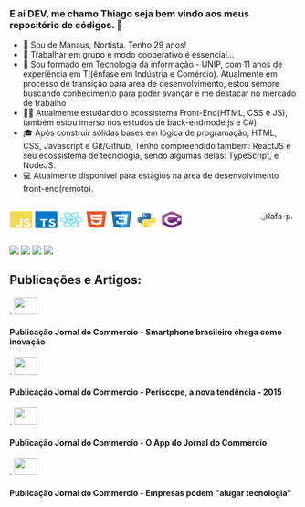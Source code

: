 ### E aí DEV, me chamo Thiago seja bem vindo aos meus repositório de códigos.  👋

- 🔭 Sou de Manaus, Nortista. Tenho 29 anos!
- 👯 Trabalhar em grupo e modo cooperativo é essencial...
- 🚀 Sou formado em Tecnologia da informação - UNIP, com 11 anos de experiência em TI(ênfase em Indústria e Comércio). 
  Atualmente em processo de transição para área de desenvolvimento, estou sempre buscando conhecimento para poder avançar e me destacar no mercado de trabalho
- 👩‍💻 Atualmente estudando o ecossistema Front-End(HTML, CSS e JS), também estou imerso nos estudos de back-end(node.js e C#).
- 🎓 Após construir sólidas bases em lógica de programação, HTML, CSS, Javascript e Git/Github, Tenho compreendido tambem: ReactJS e seu ecossistema de tecnologia, sendo algumas delas: TypeScript, e NodeJS.
- 💻 Atualmente disponivel para estágios na area de desenvolvimento front-end(remoto).
  

<div style="display: inline_block"><br>
  <img align="center" alt="Rafa-Js" height="30" width="40" src="https://raw.githubusercontent.com/devicons/devicon/master/icons/javascript/javascript-plain.svg">
  <img align="center" alt="Rafa-Ts" height="30" width="40" src="https://raw.githubusercontent.com/devicons/devicon/master/icons/typescript/typescript-plain.svg">
  <img align="center" alt="Rafa-React" height="30" width="40" src="https://raw.githubusercontent.com/devicons/devicon/master/icons/react/react-original.svg">
  <img align="center" alt="Rafa-HTML" height="30" width="40" src="https://raw.githubusercontent.com/devicons/devicon/master/icons/html5/html5-original.svg">
  <img align="center" alt="Rafa-CSS" height="30" width="40" src="https://raw.githubusercontent.com/devicons/devicon/master/icons/css3/css3-original.svg">
  <img align="center" alt="Rafa-Python" height="30" width="40" src="https://raw.githubusercontent.com/devicons/devicon/master/icons/python/python-original.svg">
  <img align="center" alt="Rafa-Csharp" height="30" width="40" src="https://raw.githubusercontent.com/devicons/devicon/master/icons/csharp/csharp-original.svg">
  <img align="right" alt="Rafa-pic" height="150" style="border-radius:50px;" src="https://media.giphy.com/media/SS8CV2rQdlYNLtBCiF/giphy.gif">
</div>

##

<div> 
  <a href="https://instagram.com/thiagornep" target="_blank"><img src="https://img.shields.io/badge/-Instagram-%23E4405F?style=for-the-badge&logo=instagram&logoColor=white" target="_blank"></a>
 	<a href="https://discord.gg/e6Q9XWwQ" target="_blank"><img src="https://img.shields.io/badge/Discord-7289DA?style=for-the-badge&logo=discord&logoColor=white" target="_blank"></a> 
  <a href = "mailto:thiagornep@hotmail.com"><img src="https://img.shields.io/badge/-Gmail-%23333?style=for-the-badge&logo=gmail&logoColor=white" target="_blank"></a>
  <a href="https://www.linkedin.com/in/thiago-rodrigues-sales-39269286/" target="_blank"><img src="https://img.shields.io/badge/-LinkedIn-%230077B5?style=for-the-badge&logo=linkedin&logoColor=white" target="_blank"></a>
  </div>
  
  ##
  
  <h2>Publicações e Artigos: </h2>
  
  <div>
    .
    <a href="https://www.facebook.com/photo.php?fbid=716738745123137&set=t.100003610555188&type=3" target="_blank">
      <img src="https://cdn-icons-png.flaticon.com/512/741/741901.png" target="_blank" height="30" width="40">
    </a> <h4> Publicação Jornal do Commercio - Smartphone brasileiro chega como inovação  </h4> 
  </div>
  
  <div>
    .
    <a href="https://www.facebook.com/photo.php?fbid=731240240339654&set=pb.100003610555188.-2207520000.&type=3" target="_blank">
      <img src="https://cdn-icons-png.flaticon.com/512/741/741901.png" target="_blank" height="30" width="40">
    </a> <h4> Publicação Jornal do Commercio - Periscope, a nova tendência - 2015  </h4> 
  </div>
  
   <div>
    .
    <a href="https://www.facebook.com/photo.php?fbid=652219051575107&set=pb.100003610555188.-2207520000.&type=3" target="_blank">
      <img src="https://cdn-icons-png.flaticon.com/512/741/741901.png" target="_blank" height="30" width="40">
    </a> <h4> Publicação Jornal do Commercio - O App do Jornal do Commercio  </h4> 
  </div>
  
   <div>
    .
    <a href="https://www.facebook.com/photo.php?fbid=608999652563714&set=pb.100003610555188.-2207520000.&type=3" target="_blank">
      <img src="https://cdn-icons-png.flaticon.com/512/741/741901.png" target="_blank" height="30" width="40">
    </a> <h4> Publicação Jornal do Commercio - Empresas podem "alugar tecnologia"  </h4> 
  </div>
  
